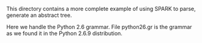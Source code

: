 This directory contains a more complete example of using SPARK to parse,
generate an abstract tree.

Here we handle the Python 2.6 grammar. File python26.gr is the
grammar as we found it in the Python 2.6.9 distribution.
